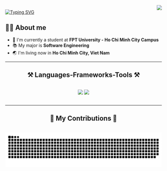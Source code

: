 <img align="right" src="https://visitor-badge.laobi.icu/badge?page_id=cong-bang.cong-bang" />

<a href="https://git.io/typing-svg"><img src="https://readme-typing-svg.herokuapp.com?font=Architects+Daughter&size=50&pause=1000&center=true&vCenter=true&width=600&height=60&lines=Welcome+to+my+profile+!;Hi+There+👋!+I'm+Cong+Bang+%3C3" alt="Typing SVG" /></a>

## :sassy_man:  About me

- :school: I'm currently a student at **FPT University - Ho Chi Minh City Campus**
- :books: My major is **Software Engineering**
- :earth_asia: I'm living now in **Ho Chi Minh City, Viet Nam**

<hr/>

<h2 align="center">⚒️ Languages-Frameworks-Tools ⚒️</h2>
<br/>
<div align="center">
    <img src="https://skillicons.dev/icons?i=react,bootstrap,html,css,vscode,github,figma,tailwind,git" />
    <img src="https://skillicons.dev/icons?i=javascript,firebase,c,java,sqlserver" /><br>
</div>

<br/>
<hr/>

<div align="center">
  <h2>🐍 My Contributions 🐍</h2>
  <br>
  <img alt="snake eating my contributions" src="https://raw.githubusercontent.com/cong-bang/cong-bang/output/github-contribution-grid-snake.svg" />
  
  <br/><br/><br/>
</div>

